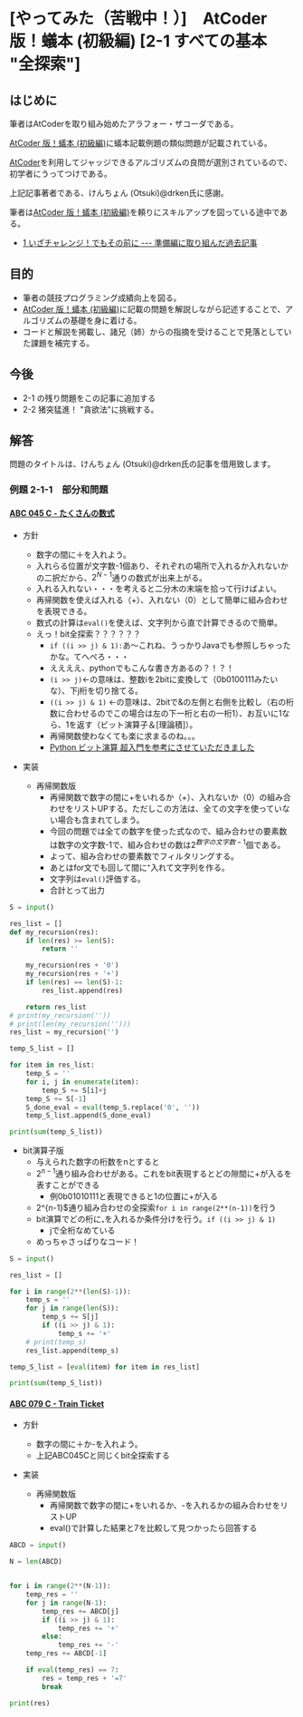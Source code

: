 # [やってみた（苦戦中！）]　AtCoder 版！蟻本 (初級編) [2-1 すべての基本 "全探索"]

## はじめに

筆者はAtCoderを取り組み始めたアラフォー・ザコーダである。

[AtCoder 版！蟻本 (初級編)](https://qiita.com/drken/items/e77685614f3c6bf86f44)に蟻本記載例題の類似問題が記載されている。

[AtCoder](https://atcoder.jp/?lang=ja)を利用してジャッジできるアルゴリズムの良問が選別されているので、初学者にうってつけである。

上記記事著者である、けんちょん (Otsuki)@drken氏に感謝。

筆者は[AtCoder 版！蟻本 (初級編)](https://qiita.com/drken/items/e77685614f3c6bf86f44)を頼りにスキルアップを図っている途中である。
* [1 いざチャレンジ！でもその前に --- 準備編に取り組んだ過去記事](https://qiita.com/tagtagtag/items/eaa0655d26cdcbd5202e)


## 目的

* 筆者の競技プログラミング成績向上を図る。
* [AtCoder 版！蟻本 (初級編)](https://qiita.com/drken/items/e77685614f3c6bf86f44)に記載の問題を解説しながら記述することで、アルゴリズムの基礎を身に着ける。
* コードと解説を掲載し、諸兄（姉）からの指摘を受けることで見落としていた課題を補完する。

## 今後

* 2-1 の残り問題をこの記事に追加する
* 2-2 猪突猛進！ "貪欲法"に挑戦する。


## 解答

問題のタイトルは、けんちょん (Otsuki)@drken氏の記事を借用致します。

### 例題 2-1-1　部分和問題

#### [ABC 045 C - たくさんの数式](https://atcoder.jp/contests/arc061/tasks/arc061_a)

* 方針
  * 数字の間に＋を入れよう。
  * 入れらる位置が文字数-1個あり、それぞれの場所で入れるか入れないかの二択だから、$2^{N-1}$通りの数式が出来上がる。
  * 入れる入れない・・・を考えると二分木の末端を拾って行けばよい。
  * 再帰関数を使えば入れる（+）、入れない（0）として簡単に組み合わせを表現できる。
  * 数式の計算は`eval()`を使えば、文字列から直で計算できるので簡単。
  * えっ！bit全探索？？？？？？
    * `if ((i >> j) & 1):`あ～これね、うっかりJavaでも参照しちゃったかな。てへぺろ・・・
    * ええええ、pythonでもこんな書き方あるの？！？！
    * `(i >> j)`←の意味は、整数iを2bitに変換して（0b0100111みたいな）、下j桁を切り捨てる。
    * `((i >> j) & 1)` ←の意味は、2bitで&の左側と右側を比較し（右の桁数に合わせるのでこの場合は左の下一桁と右の一桁1）、お互いに1なら、1を返す（ビット演算子＆[理論積]）。
    * 再帰関数使わなくても楽に求まるのね。。。
    * [Python ビット演算 超入門を参考にさせていただきました](https://qiita.com/7shi/items/41d262ca11ea16d85abc)

 

* 実装
  * 再帰関数版
    * 再帰関数で数字の間に+をいれるか（+）、入れないか（0）の組み合わせをリストUPする。ただしこの方法は、全ての文字を使っていない場合も含まれてしまう。
    * 今回の問題では全ての数字を使った式なので、組み合わせの要素数は数字の文字数-1で、組み合わせの数は$2^{数字の文字数-1}$個である。
    * よって、組み合わせの要素数でフィルタリングする。
    * あとはfor文でも回して間に⁺入れて文字列を作る。
    * 文字列は`eval()`評価する。
    * 合計とって出力


```python
S = input()

res_list = []
def my_recursion(res):
    if len(res) >= len(S):
        return ''

    my_recursion(res + '0')
    my_recursion(res + '+')
    if len(res) == len(S)-1:
        res_list.append(res)

    return res_list
# print(my_recursion(''))
# print(len(my_recursion('')))
res_list = my_recursion('')

temp_S_list = []

for item in res_list:
    temp_S = ''
    for i, j in enumerate(item):
        temp_S += S[i]+j
    temp_S += S[-1]
    S_done_eval = eval(temp_S.replace('0', ''))
    temp_S_list.append(S_done_eval)

print(sum(temp_S_list))
```

  * bit演算子版
    * 与えられた数字の桁数をnとすると
    * $2^{n-1}$通り組み合わせがある。これをbit表現するとどの隙間に+が入るを表すことができる
      * 例0b01010111と表現できると1の位置に+が入る
    * 2^{n-1}$通り組み合わせの全探索`for i in range(2**(n-1))`を行う
    * bit演算でどの桁に₊を入れるか条件分けを行う。`if ((i >> j) & 1)`
      * jで全桁なめている
    * めっちゃさっぱりなコード！

``` python
S = input()

res_list = []

for i in range(2**(len(S)-1)):
    temp_s = ''
    for j in range(len(S)):
        temp_s += S[j]
        if ((i >> j) & 1):
            temp_s += '+'
    # print(temp_s)
    res_list.append(temp_s)

temp_S_list = [eval(item) for item in res_list]

print(sum(temp_S_list))
```


#### [ABC 079 C - Train Ticket](https://atcoder.jp/contests/abc079/tasks/abc079_c)

* 方針
  * 数字の間に＋か-を入れよう。
  * 上記ABC045Cと同じくbit全探索する

 

* 実装
  * 再帰関数版
    * 再帰関数で数字の間に+をいれるか、-を入れるかの組み合わせをリストUP
    * eval()で計算した結果と7を比較して見つかったら回答する


```python
ABCD = input()

N = len(ABCD)


for i in range(2**(N-1)):
    temp_res = ''
    for j in range(N-1):
        temp_res += ABCD[j]
        if ((i >> j) & 1):
            temp_res += '+'
        else:
            temp_res += '-'
    temp_res += ABCD[-1]

    if eval(temp_res) == 7:
        res = temp_res + '=7'
        break

print(res)
```

